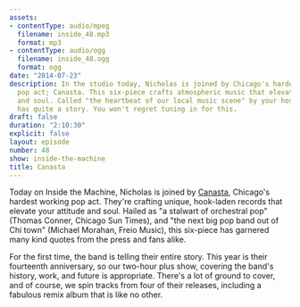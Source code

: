```yaml
---
assets:
- contentType: audio/mpeg
  filename: inside_48.mp3
  format: mp3
- contentType: audio/ogg
  filename: inside_48.ogg
  format: ogg
date: "2014-07-23"
description: In the studio today, Nicholas is joined by Chicago's hardest working
  pop act; Canasta. This six-piece crafts atmospheric music that elevates your attitude
  and soul. Called "the heartbeat of our local music scene" by your host, this band
  has quite a story. You won't regret tuning in for this.
draft: false
duration: "2:10:30"
explicit: false
layout: episode
number: 48
show: inside-the-machine
title: Canasta
---
```

Today on Inside the Machine, Nicholas is joined by [Canasta](http://canastamusic.com), Chicago's hardest working pop act. They're crafting unique, hook-laden records that elevate your attitude and soul. Hailed as "a stalwart of orchestral pop" (Thomas Conner, Chicago Sun Times), and "the next big pop band out of Chi town" (Michael Morahan, Freio Music), this six-piece has garnered many kind quotes from the press and fans alike.

For the first time, the band is telling their entire story. This year is their fourteenth anniversary, so our two-hour plus show, covering the band's history, work, and future is appropriate. There's a lot of ground to cover, and of course, we spin tracks from four of their releases, including a fabulous remix album that is like no other.